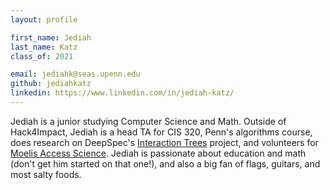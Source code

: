 ```yaml
---
layout: profile

first_name: Jediah
last_name: Katz
class_of: 2021

email: jediahk@seas.upenn.edu
github: jediahkatz
linkedin: https://www.linkedin.com/in/jediah-katz/
---
```


Jediah is a junior studying Computer Science and Math. Outside of Hack4Impact, Jediah is a head TA for CIS 320, Penn's algorithms course, does research on DeepSpec's [Interaction Trees](https://github.com/DeepSpec/InteractionTrees) project, and volunteers for [Moelis Access Science](https://www.nettercenter.upenn.edu/what-we-do/programs/university-assisted-community-schools/moelis-access-science). Jediah is passionate about education and math (don't get him started on that one!), and also a big fan of flags, guitars, and most salty foods.
